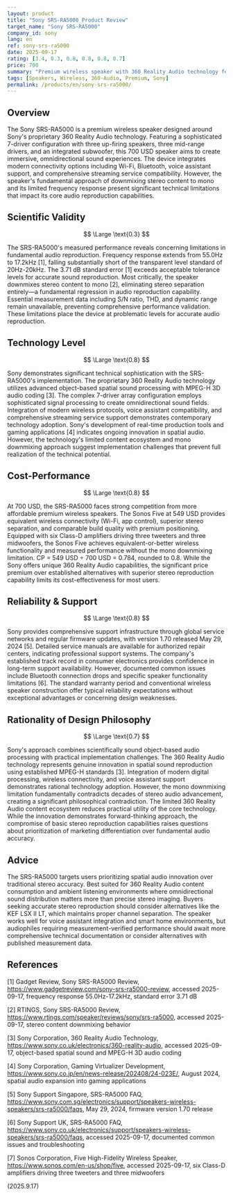 ```yaml
---
layout: product
title: "Sony SRS-RA5000 Product Review"
target_name: "Sony SRS-RA5000"
company_id: sony
lang: en
ref: sony-srs-ra5000
date: 2025-09-17
rating: [3.4, 0.3, 0.8, 0.8, 0.8, 0.7]
price: 700
summary: "Premium wireless speaker with 360 Reality Audio technology featuring sophisticated spatial sound processing, though limited by mono downmixing and restricted frequency response."
tags: [Speakers, Wireless, 360-Audio, Premium, Sony]
permalink: /products/en/sony-srs-ra5000/
---
```


## Overview

The Sony SRS-RA5000 is a premium wireless speaker designed around Sony's proprietary 360 Reality Audio technology. Featuring a sophisticated 7-driver configuration with three up-firing speakers, three mid-range drivers, and an integrated subwoofer, this 700 USD speaker aims to create immersive, omnidirectional sound experiences. The device integrates modern connectivity options including Wi-Fi, Bluetooth, voice assistant support, and comprehensive streaming service compatibility. However, the speaker's fundamental approach of downmixing stereo content to mono and its limited frequency response present significant technical limitations that impact its core audio reproduction capabilities.

## Scientific Validity

$$ \Large \text{0.3} $$

The SRS-RA5000's measured performance reveals concerning limitations in fundamental audio reproduction. Frequency response extends from 55.0Hz to 17.2kHz [1], falling substantially short of the transparent level standard of 20Hz-20kHz. The 3.71 dB standard error [1] exceeds acceptable tolerance levels for accurate sound reproduction. Most critically, the speaker downmixes stereo content to mono [2], eliminating stereo separation entirely—a fundamental regression in audio reproduction capability. Essential measurement data including S/N ratio, THD, and dynamic range remain unavailable, preventing comprehensive performance validation. These limitations place the device at problematic levels for accurate audio reproduction.

## Technology Level

$$ \Large \text{0.8} $$

Sony demonstrates significant technical sophistication with the SRS-RA5000's implementation. The proprietary 360 Reality Audio technology utilizes advanced object-based spatial sound processing with MPEG-H 3D audio coding [3]. The complex 7-driver array configuration employs sophisticated signal processing to create omnidirectional sound fields. Integration of modern wireless protocols, voice assistant compatibility, and comprehensive streaming service support demonstrates contemporary technology adoption. Sony's development of real-time production tools and gaming applications [4] indicates ongoing innovation in spatial audio. However, the technology's limited content ecosystem and mono downmixing approach suggest implementation challenges that prevent full realization of the technical potential.

## Cost-Performance

$$ \Large \text{0.8} $$

At 700 USD, the SRS-RA5000 faces strong competition from more affordable premium wireless speakers. The Sonos Five at 549 USD provides equivalent wireless connectivity (Wi-Fi, app control), superior stereo separation, and comparable build quality with premium positioning. Equipped with six Class-D amplifiers driving three tweeters and three midwoofers, the Sonos Five achieves equivalent-or-better wireless functionality and measured performance without the mono downmixing limitation. CP = 549 USD ÷ 700 USD = 0.784, rounded to 0.8. While the Sony offers unique 360 Reality Audio capabilities, the significant price premium over established alternatives with superior stereo reproduction capability limits its cost-effectiveness for most users.

## Reliability & Support

$$ \Large \text{0.8} $$

Sony provides comprehensive support infrastructure through global service networks and regular firmware updates, with version 1.70 released May 29, 2024 [5]. Detailed service manuals are available for authorized repair centers, indicating professional support systems. The company's established track record in consumer electronics provides confidence in long-term support availability. However, documented common issues include Bluetooth connection drops and specific speaker functionality limitations [6]. The standard warranty period and conventional wireless speaker construction offer typical reliability expectations without exceptional advantages or concerning design weaknesses.

## Rationality of Design Philosophy

$$ \Large \text{0.7} $$

Sony's approach combines scientifically sound object-based audio processing with practical implementation challenges. The 360 Reality Audio technology represents genuine innovation in spatial sound reproduction using established MPEG-H standards [3]. Integration of modern digital processing, wireless connectivity, and voice assistant support demonstrates rational technology adoption. However, the mono downmixing limitation fundamentally contradicts decades of stereo audio advancement, creating a significant philosophical contradiction. The limited 360 Reality Audio content ecosystem reduces practical utility of the core technology. While the innovation demonstrates forward-thinking approach, the compromise of basic stereo reproduction capabilities raises questions about prioritization of marketing differentiation over fundamental audio accuracy.

## Advice

The SRS-RA5000 targets users prioritizing spatial audio innovation over traditional stereo accuracy. Best suited for 360 Reality Audio content consumption and ambient listening environments where omnidirectional sound distribution matters more than precise stereo imaging. Buyers seeking accurate stereo reproduction should consider alternatives like the KEF LSX II LT, which maintains proper channel separation. The speaker works well for voice assistant integration and smart home environments, but audiophiles requiring measurement-verified performance should await more comprehensive technical documentation or consider alternatives with published measurement data.

## References

[1] Gadget Review, Sony SRS-RA5000 Review, https://www.gadgetreview.com/sony-srs-ra5000-review, accessed 2025-09-17, frequency response 55.0Hz-17.2kHz, standard error 3.71 dB

[2] RTINGS, Sony SRS-RA5000 Review, https://www.rtings.com/speaker/reviews/sony/srs-ra5000, accessed 2025-09-17, stereo content downmixing behavior

[3] Sony Corporation, 360 Reality Audio Technology, https://www.sony.co.uk/electronics/360-reality-audio, accessed 2025-09-17, object-based spatial sound and MPEG-H 3D audio coding

[4] Sony Corporation, Gaming Virtualizer Development, https://www.sony.co.jp/en/news-release/202408/24-023E/, August 2024, spatial audio expansion into gaming applications

[5] Sony Support Singapore, SRS-RA5000 FAQ, https://www.sony.com.sg/electronics/support/speakers-wireless-speakers/srs-ra5000/faqs, May 29, 2024, firmware version 1.70 release

[6] Sony Support UK, SRS-RA5000 FAQ, https://www.sony.co.uk/electronics/support/speakers-wireless-speakers/srs-ra5000/faqs, accessed 2025-09-17, documented common issues and troubleshooting

[7] Sonos Corporation, Five High-Fidelity Wireless Speaker, https://www.sonos.com/en-us/shop/five, accessed 2025-09-17, six Class-D amplifiers driving three tweeters and three midwoofers

(2025.9.17)
